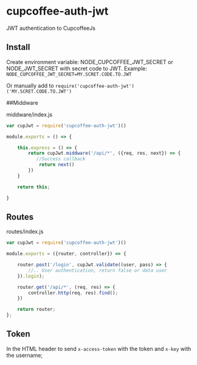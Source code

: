 # cupcoffee-auth-jwt
JWT authentication to CupcoffeeJs

## Install

Create environment variable: NODE_CUPCOFFEE_JWT_SECRET or NODE_JWT_SECRET with secret code to JWT.
Example:
`NODE_CUPCOFFEE_JWT_SECRET=MY.SCRET.CODE.TO.JWT`

Or manually add to `require('cupcoffee-auth-jwt')('MY.SCRET.CODE.TO.JWT')`

##Middware

middware/index.js
```javascript
var cupJwt = require('cupcoffee-auth-jwt')()

module.exports = () => {

    this.express = () => {
        return cupJwt.middware('/api/*', ({req, res, next}) => {
           //Success callback
            return next()
        })
    }

    return this;

}

```

## Routes
routes/index.js
```javascript
var cupJwt = require('cupcoffee-auth-jwt')()

module.exports = ({router, controller}) => {

    router.post('/login', cupJwt.validate((user, pass) => {
        //.. User authentication, return false or data user
    }).login);

    router.get('/api/*', (req, res) => {
        controller.http(req, res).find();
    })

    return router;
};
```

## Token
In the HTML header to send `x-access-token` with the token and `x-key` with the username;
